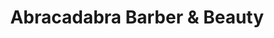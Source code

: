 ---
title: "Abracadabra Barber & Beauty"
url: /sebastian/abracadabra-barber-und-beauty/
shop: Friseur
---